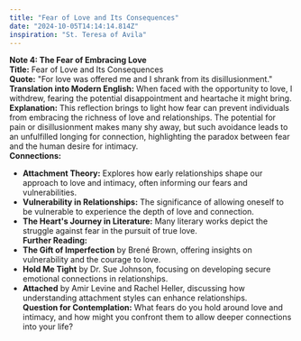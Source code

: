 ```yaml
---
title: "Fear of Love and Its Consequences"
date: "2024-10-05T14:14:14.814Z"
inspiration: "St. Teresa of Avila"
---
```


**Note 4: The Fear of Embracing Love**  
**Title:** Fear of Love and Its Consequences  
**Quote:** "For love was offered me and I shrank from its disillusionment."  
**Translation into Modern English:** When faced with the opportunity to love, I withdrew, fearing the potential disappointment and heartache it might bring.  
**Explanation:** This reflection brings to light how fear can prevent individuals from embracing the richness of love and relationships. The potential for pain or disillusionment makes many shy away, but such avoidance leads to an unfulfilled longing for connection, highlighting the paradox between fear and the human desire for intimacy.  
**Connections:**  
- **Attachment Theory:** Explores how early relationships shape our approach to love and intimacy, often informing our fears and vulnerabilities.  
- **Vulnerability in Relationships:** The significance of allowing oneself to be vulnerable to experience the depth of love and connection.  
- **The Heart's Journey in Literature:** Many literary works depict the struggle against fear in the pursuit of true love.  
**Further Reading:**  
- **The Gift of Imperfection** by Brené Brown, offering insights on vulnerability and the courage to love.  
- **Hold Me Tight** by Dr. Sue Johnson, focusing on developing secure emotional connections in relationships.  
- **Attached** by Amir Levine and Rachel Heller, discussing how understanding attachment styles can enhance relationships.  
**Question for Contemplation:** What fears do you hold around love and intimacy, and how might you confront them to allow deeper connections into your life?
